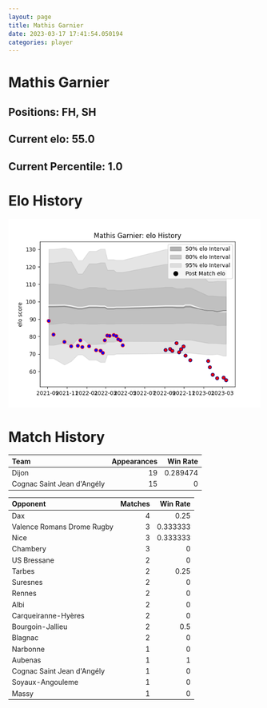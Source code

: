 ```yaml
---  
layout: page  
title: Mathis Garnier  
date: 2023-03-17 17:41:54.050194  
categories: player  
---
```

# Mathis Garnier

## Positions: FH, SH

## Current elo: 55.0

## Current Percentile: 1.0

# Elo History


![elo history](history_MathisGarnier.png)
# Match History


| Team                       |   Appearances |   Win Rate |
|:---------------------------|--------------:|-----------:|
| Dijon                      |            19 |   0.289474 |
| Cognac Saint Jean d'Angély |            15 |   0        |

| Opponent                   |   Matches |   Win Rate |
|:---------------------------|----------:|-----------:|
| Dax                        |         4 |   0.25     |
| Valence Romans Drome Rugby |         3 |   0.333333 |
| Nice                       |         3 |   0.333333 |
| Chambery                   |         3 |   0        |
| US Bressane                |         2 |   0        |
| Tarbes                     |         2 |   0.25     |
| Suresnes                   |         2 |   0        |
| Rennes                     |         2 |   0        |
| Albi                       |         2 |   0        |
| Carqueiranne-Hyères        |         2 |   0        |
| Bourgoin-Jallieu           |         2 |   0.5      |
| Blagnac                    |         2 |   0        |
| Narbonne                   |         1 |   0        |
| Aubenas                    |         1 |   1        |
| Cognac Saint Jean d'Angély |         1 |   0        |
| Soyaux-Angouleme           |         1 |   0        |
| Massy                      |         1 |   0        |